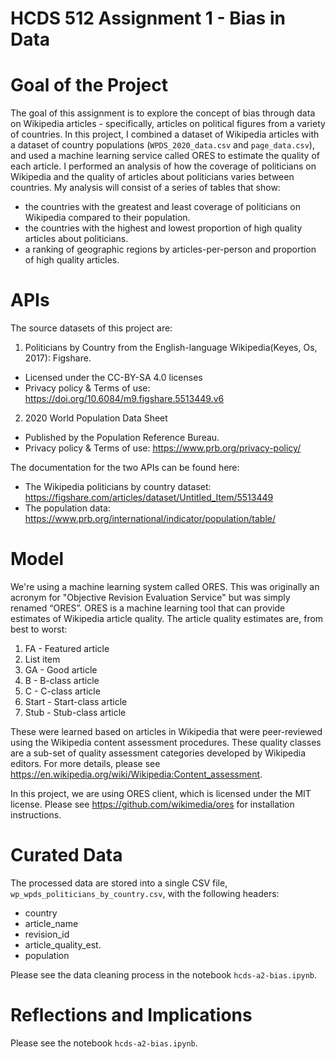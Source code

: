 # HCDS 512 Assignment 1 - Bias in Data

# Goal of the Project
The goal of this assignment is to explore the concept of bias through data on Wikipedia articles - specifically, articles on political figures from a variety of countries. In this project, I combined a dataset of Wikipedia articles with a dataset of country populations (`WPDS_2020_data.csv` and `page_data.csv`), and used a machine learning service called ORES to estimate the quality of each article. I performed an analysis of how the coverage of politicians on Wikipedia and the quality of articles about politicians varies between countries. My analysis will consist of a series of tables that show:
*  the countries with the greatest and least coverage of politicians on Wikipedia compared to their population.
*  the countries with the highest and lowest proportion of high quality articles about politicians.
*  a ranking of geographic regions by articles-per-person and proportion of high quality articles.


# APIs
The source datasets of this project are: 
1.  Politicians by Country from the English-language Wikipedia(Keyes, Os, 2017):  Figshare.  
*  Licensed under the CC-BY-SA 4.0 licenses
*  Privacy policy & Terms of use: https://doi.org/10.6084/m9.figshare.5513449.v6 

2.  2020 World Population Data Sheet
*  Published by the Population Reference Bureau.
*  Privacy policy & Terms of use: https://www.prb.org/privacy-policy/

The documentation for the two APIs can be found here:
* The Wikipedia politicians by country dataset: https://figshare.com/articles/dataset/Untitled_Item/5513449
* The population data: https://www.prb.org/international/indicator/population/table/

# Model
We're using a machine learning system called ORES. This was originally an acronym for "Objective Revision Evaluation Service" but was simply renamed “ORES”. ORES is a machine learning tool that can provide estimates of Wikipedia article quality. The article quality estimates are, from best to worst:
1.   FA - Featured article
2.   List item
3.   GA - Good article
4.   B - B-class article
5.   C - C-class article
6.   Start - Start-class article
7.   Stub - Stub-class article

These were learned based on articles in Wikipedia that were peer-reviewed using the Wikipedia content assessment procedures. These quality classes are a sub-set of quality assessment categories developed by Wikipedia editors. For more details, please see https://en.wikipedia.org/wiki/Wikipedia:Content_assessment.

In this project, we are using ORES client, which is licensed under the MIT license. Please see https://github.com/wikimedia/ores for installation instructions.


# Curated Data

The processed data are stored into a single CSV file, `wp_wpds_politicians_by_country.csv`, with the following headers:
*  country
*  article_name
*  revision_id
*  article_quality_est.
*  population

Please see the data cleaning process in the notebook `hcds-a2-bias.ipynb`.


# Reflections and Implications
Please see the notebook `hcds-a2-bias.ipynb`.
